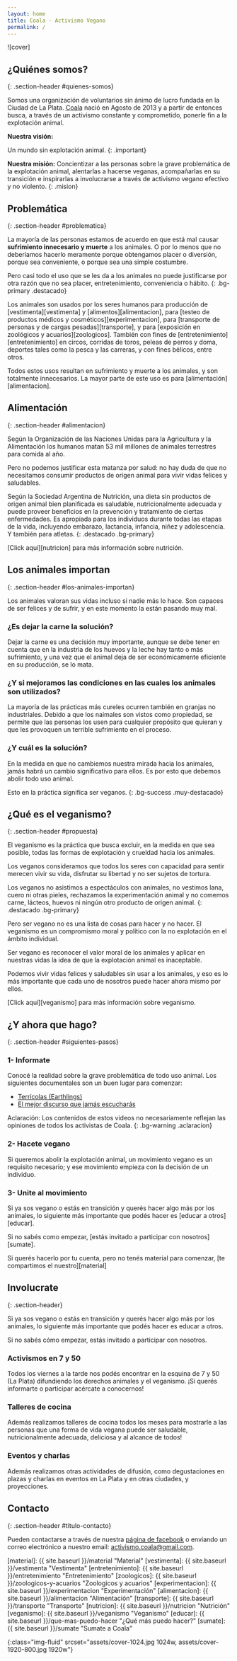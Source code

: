 ```yaml
---
layout: home
title: Coala - Activismo Vegano
permalink: /
---
```


<section id="cover" markdown="span">
  ![cover]
</section>

<div class="principal container" markdown="1">
  
## ¿Quiénes somos?
{: .section-header #quienes-somos}

Somos una organización de voluntarios sin ánimo de lucro fundada en la Ciudad de La Plata.
<abbr title="Colectivo Abolicionista por la Liberación Animal">Coala</abbr>
nació en Agosto de 2013 y a partir de entonces busca, a través de un activismo constante y comprometido,
ponerle fin a la explotación animal.


<article class="vision" markdown="1">

**Nuestra visión:**

Un mundo sin explotación animal.
{: .important}

</article>


**Nuestra misión:** Concientizar a las personas sobre la grave problemática de la explotación animal, alentarlas a hacerse veganas, acompañarlas en su transición e inspirarlas a involucrarse a través de activismo vegano efectivo y no violento.
{: .mision}



## Problemática
{: .section-header #problematica}

La mayoría de las personas estamos de acuerdo en que está mal causar **sufrimiento innecesario y muerte** a los animales. O por lo menos que no deberíamos hacerlo meramente porque obtengamos placer o diversión, porque sea conveniente, o porque sea una simple costumbre.

Pero casi todo el uso que se les da a los animales no puede justificarse por otra razón que no sea placer, entretenimiento, conveniencia o hábito.
{: .bg-primary .destacado}

Los animales son usados por los seres humanos para producción de [vestimenta][vestimenta] y [alimentos][alimentacion], para [testeo de productos médicos y cosméticos][experimentacion], para [transporte de personas y de cargas pesadas][transporte], y para [exposición en zoológicos y acuarios][zoologicos]. También con fines de [entretenimiento][entretenimiento] en circos, corridas de toros, peleas de perros y doma, deportes tales como la pesca y las carreras, y con fines bélicos, entre otros.
         
Todos estos usos resultan en sufrimiento y muerte a los animales, y son totalmente innecesarios. La mayor parte de este uso es para [alimentación][alimentacion].

## Alimentación
{: .section-header #alimentacion}

Según la Organización de las Naciones Unidas para la Agricultura y la Alimentación los humanos matan 53 mil millones de animales terrestres para comida al año.

Pero no podemos justificar esta matanza por salud: no hay duda de que no necesitamos consumir productos de origen animal para vivir vidas felices y saludables.

Según la Sociedad Argentina de Nutrición, una dieta sin productos de origen animal bien planificada es saludable, nutricionalmente adecuada y puede proveer beneficios en la prevención y tratamiento de ciertas enfermedades. Es apropiada para los individuos durante todas las etapas de la vida, incluyendo embarazo, lactancia, infancia, niñez y adolescencia. Y también para atletas.
{: .destacado .bg-primary}

[Click aquí][nutricion] para más información sobre nutrición.


## Los animales importan
{: .section-header #los-animales-importan}

Los animales valoran sus vidas incluso si nadie más lo hace. Son capaces de ser felices y de sufrir, y en este momento la están pasando muy mal.

### ¿Es dejar la carne la solución?

Dejar la carne es una decisión muy importante, aunque se debe tener en cuenta que en la industria de los huevos y la leche hay tanto o más sufrimiento, y una vez que el animal deja de ser económicamente eficiente en su producción, se lo mata.

### ¿Y si mejoramos las condiciones en las cuales los animales son utilizados?

La mayoría de las prácticas más cureles ocurren también en granjas no industriales. Debido a que los naimales son vistos como propiedad, se permite que las personas los usen para cualquier propósito que quieran y que les provoquen un terrible sufrimiento en el proceso.

### ¿Y cuál es la solución?

En la medida en que no cambiemos nuestra mirada hacia los animales, jamás habrá un cambio significativo para ellos. Es por esto que debemos abolir todo uso animal.

Esto en la práctica significa ser veganos.
{: .bg-success .muy-destacado}



## ¿Qué es el veganismo?
{: .section-header #propuesta}

El veganismo es la práctica que busca excluir, en la medida en que sea posible, todas las formas de explotación y crueldad hacia los animales.

Los veganos consideramos que todos los seres con capacidad para sentir merecen vivir su vida, disfrutar su libertad y no ser sujetos de tortura.

Los veganos no asistimos a espectáculos con animales, no vestimos lana, cuero ni otras pieles, rechazamos la experimentación animal y no comemos carne, lácteos, huevos ni ningún otro producto de origen animal.
{: .destacado .bg-primary}

Pero ser vegano no es una lista de cosas para hacer y no hacer. El veganismo es un compromismo moral y político con la no explotación en el ámbito individual.

Ser vegano es reconocer el valor moral de los animales y aplicar en nuestras vidas la idea de que la explotación animal es inaceptable.

Podemos vivir vidas felices y saludables sin usar a los animales, y eso es lo más importante que cada uno de nosotros puede hacer ahora mismo por ellos.

[Click aquí][veganismo] para más información sobre veganismo.

## ¿Y ahora que hago?
{: .section-header #siguientes-pasos}

### 1- Informate

Conocé la realidad sobre la grave problemática de todo uso animal. Los siguientes documentales son un buen lugar para comenzar: 

- [Terrícolas (Earthlings)][terricolas]
- [El mejor discurso que jamás escucharás][yourofsky]

Aclaración: Los contenidos de estos videos no necesariamente reflejan las opiniones de todos los activistas de Coala.
{: .bg-warning .aclaracion}

### 2- Hacete vegano

Si queremos abolir la explotación animal, un movimiento vegano es un requisito necesario; y ese movimiento empieza con la decisión de un individuo.

### 3- Unite al movimiento

Si ya sos vegano o estás en transición y querés hacer algo más por los animales, lo siguiente más importante que podés hacer es [educar a otros][educar].

Si no sabés como empezar, [estás invitado a participar con nosotros][sumate].

Si querés hacerlo por tu cuenta, pero no tenés material para comenzar, [te compartimos el nuestro][material]


## Involucrate
{: .section-header}

Si ya sos vegano o estás en transición y querés hacer algo más por los animales, lo siguiente más importante que podés hacer es educar a otros.

Si no sabés cómo empezar, estás invitado a participar con nosotros.

### Activismos en 7 y 50

Todos los viernes a la tarde nos podés encontrar en la esquina de 7 y 50 (La Plata) difundiendo los derechos animales y el veganismo. ¡Si querés informarte o participar acércate a conocernos!

### Talleres de cocina

Además realizamos talleres de cocina todos los meses para mostrarle a las personas que una forma de vida vegana puede ser saludable, nutricionalmente adecuada, deliciosa y al alcance de todos!

### Eventos y charlas

Además realizamos otras actividades de difusión, como degustaciones en plazas y charlas en eventos en La Plata y en otras ciudades, y proyecciones.


</div>

<div id="contacto" class="bg-inverse">
<article class="container" markdown="1">

## Contacto
{: .section-header #titulo-contacto}

Pueden contactarse a través de nuestra [página de facebook][facebook] o enviando un correo electrónico a nuestro email: [activismo.coala@gmail.com][email].

</article>
</div>


[material]: {{ site.baseurl }}/material "Material"
[vestimenta]: {{ site.baseurl }}/vestimenta "Vestimenta"
[entretenimiento]: {{ site.baseurl }}/entretenimiento "Entretenimiento"
[zoologicos]: {{ site.baseurl }}/zoologicos-y-acuarios "Zoologicos y acuarios"
[experimentacion]: {{ site.baseurl }}/experimentacion "Experimentación"
[alimentacion]: {{ site.baseurl }}/alimentacion "Alimentación"
[transporte]: {{ site.baseurl }}/transporte "Transporte"
[nutricion]: {{ site.baseurl }}/nutricion "Nutrición"
[veganismo]: {{ site.baseurl }}/veganismo "Veganismo"
[educar]: {{ site.baseurl }}/que-mas-puedo-hacer "¿Qué más puedo hacer?"
[sumate]: {{ site.baseurl }}/sumate "Sumate a Coala"

[terricolas]: https://youtube.googleapis.com/v/PRrH6Ml5IDU
[yourofsky]: https://youtube.googleapis.com/v/PRrH6Ml5IDU

[facebook]: http://facebook.com/activismo.coala "Facebook de Coala"
[email]: mailto:activismo.coala@gmail.com?Subject=Hola%20Coala

[cover]: assets/cover.jpeg "Se ve el logo de Coala, que consiste en la palabra Coala en mayúsculas con la silueta de un koala en lugar de la letra 'O'"
{:class="img-fluid" srcset="assets/cover-1024.jpg 1024w, assets/cover-1920-800.jpg 1920w"}